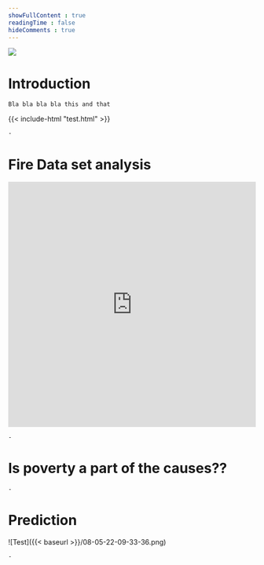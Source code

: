 ```yaml
---
showFullContent : true
readingTime : false
hideComments : true
---
```


![](https://images.pexels.com/photos/459225/pexels-photo-459225.jpeg?auto=compress&cs=tinysrgb&dpr=2&h=650&w=940)

# Introduction
    Bla bla bla bla this and that

{{< include-html "test.html" >}}


    -

# Fire Data set analysis

<iframe src="https://rawcdn.githack.com/AlparslanBA/Final_Social_Data/aec9237910e5bd69f2edc3b2fd4a83f8bb9c1eb3/content/posts/map.html"
	sandbox="allow-same-origin allow-scripts"
	width="100%"
	height="500"
	scrolling="no"
	seamless="seamless"
	frameborder="0">
</iframe>

    -

# Is poverty a part of the causes??



    -

# Prediction    


![Test]({{< baseurl >}}/08-05-22-09-33-36.png)

    -

